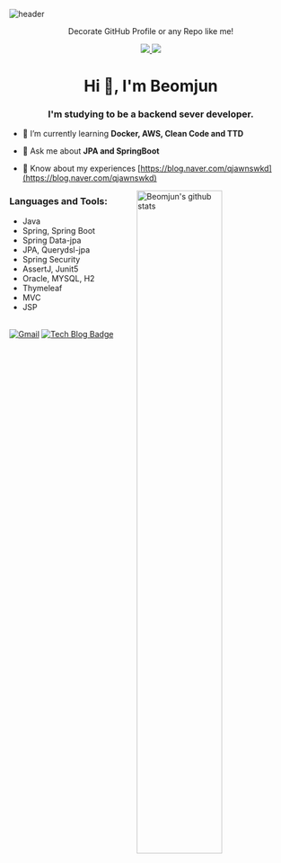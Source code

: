 ![header](https://capsule-render.vercel.app/api?type=wave&color=auto&height=300&section=header&text=capsule%20render&fontSize=90&animation=fadeIn&fontAlignY=38)
<p align='center'> Decorate GitHub Profile or any Repo like me! </p>
<p align='center'>
  <a href="https://github.com/kyechan99/capsule-render/labels/Idea">
    <img src="https://img.shields.io/badge/IDEA%20ISSUE%20-%23F7DF1E.svg?&style=for-the-badge&&logoColor=white"/>
  </a>
  <a href="#demo">
    <img src="https://img.shields.io/badge/DEMO%20-%234FC08D.svg?&style=for-the-badge&&logoColor=white"/>
  </a>
</p>

<h1 align="center">Hi 👋, I'm Beomjun</h1> <h3 align="center">I'm studying to be a backend sever developer.</h3>  

- 🌱 I’m currently learning **Docker, AWS, Clean Code and TTD**

- 💬 Ask me about **JPA and SpringBoot**  
 
- 📄 Know about my experiences [https://blog.naver.com/qjawnswkd](https://blog.naver.com/qjawnswkd)

<p>
  <a href="https://github.com/BeomjunLee">
    <img width="55%" align="right" alt="Beomjun's github stats" src="https://github-readme-stats.vercel.app/api?username=BeomjunLee&theme=dracula&show_icons=true&hide_border=true" />
  </a>

<h3 align="left">Languages and Tools:</h3>


- Java<br>
- Spring, Spring Boot<br>
- Spring Data-jpa<br>
- JPA, Querydsl-jpa<br>
- Spring Security<br>
- AssertJ, Junit5<br>
- Oracle, MYSQL, H2<br>
- Thymeleaf<br>
- MVC<br>
- JSP<br><br>

[![Gmail](https://img.shields.io/badge/-Gmail-c14438?style=flat&logo=Gmail&logoColor=white)](mailto:qjawnswkd0717@gmail.com)
[![Tech Blog Badge](http://img.shields.io/badge/-Tech%20blog-black?style=flat-square&logo=github&link=https://blog.naver.com/qjawnswkd/)](https://blog.naver.com/qjawnswkd)
